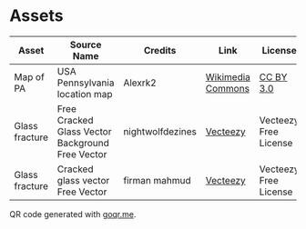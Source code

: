 # Assets

|Asset|Source Name|Credits|Link|License|
|-----|-----------|-------|----|-------|
|Map of PA|USA Pennsylvania location map|Alexrk2|[Wikimedia Commons](https://commons.wikimedia.org/wiki/File:USA_Pennsylvania_location_map.svg)|[CC BY 3.0][BY]
|Glass fracture|Free Cracked Glass Vector Background Free Vector|nightwolfdezines|[Vecteezy](https://www.vecteezy.com/vector-art/104754-free-cracked-glass-vector-background)|Vecteezy Free License
|Glass fracture|Cracked glass vector Free Vector|firman mahmud|[Vecteezy](https://www.vecteezy.com/vector-art/5005077-cracked-glass-vector)|Vecteezy Free License

QR code generated with [goqr.me]().

[BY]: https://creativecommons.org/licenses/by/3.0
